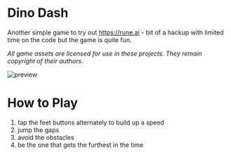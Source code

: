 # Dino Dash

Another simple game to try out https://rune.ai - bit of a hackup with limited time on the code but the game is quite fun.

_All game assets are licensed for use in these projects. They remain copyright of their authors._

![preview](https://github.com/kevglass/rune-dinodash/assets/3787210/38a82c94-2ec5-498f-9bf8-3f2fcb1c6d71)

# How to Play

1. tap the feet buttons alternately to build up a speed
2. jump the gaps
3. avoid the obstacles
4. be the one that gets the furthest in the time
